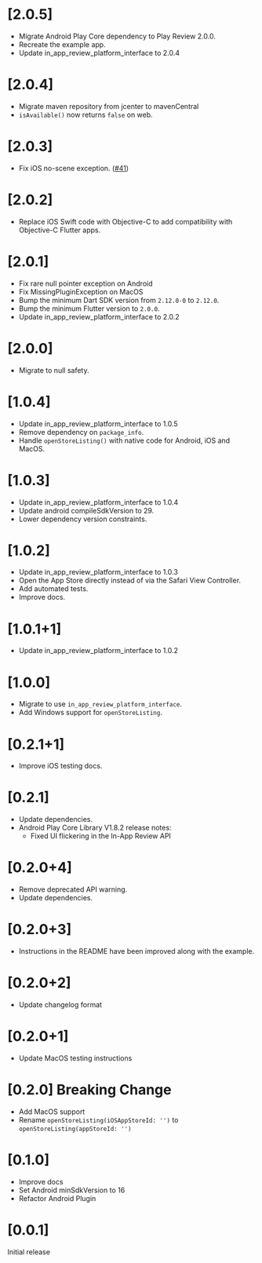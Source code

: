 # [2.0.5]

- Migrate Android Play Core dependency to Play Review 2.0.0.
- Recreate the example app.
- Update in_app_review_platform_interface to 2.0.4

# [2.0.4]

- Migrate maven repository from jcenter to mavenCentral
- `isAvailable()` now returns `false` on web.

# [2.0.3]

- Fix iOS no-scene exception. ([#41](https://github.com/britannio/in_app_review/issues/41))
# [2.0.2]

- Replace iOS Swift code with Objective-C to add compatibility with Objective-C Flutter apps.

# [2.0.1]

- Fix rare null pointer exception on Android
- Fix MissingPluginException on MacOS
- Bump the minimum Dart SDK version from `2.12.0-0` to `2.12.0`.
- Bump the minimum Flutter version to `2.0.0`.
- Update in_app_review_platform_interface to 2.0.2

# [2.0.0]

- Migrate to null safety.

# [1.0.4]

- Update in_app_review_platform_interface to 1.0.5
- Remove dependency on `package_info`.
- Handle `openStoreListing()` with native code for Android, iOS and MacOS.

# [1.0.3]

- Update in_app_review_platform_interface to 1.0.4
- Update android compileSdkVersion to 29.
- Lower dependency version constraints.

# [1.0.2]

- Update in_app_review_platform_interface to 1.0.3
- Open the App Store directly instead of via the Safari View Controller.
- Add automated tests.
- Improve docs.

# [1.0.1+1]

- Update in_app_review_platform_interface to 1.0.2

# [1.0.0]

- Migrate to use `in_app_review_platform_interface`.
- Add Windows support for `openStoreListing`.

# [0.2.1+1]

- Improve iOS testing docs.

# [0.2.1]

- Update dependencies.
- Android Play Core Library V1.8.2 release notes:
    - Fixed UI flickering in the In-App Review API

# [0.2.0+4]

- Remove deprecated API warning.
- Update dependencies.

# [0.2.0+3]

- Instructions in the README have been improved along with the example.

# [0.2.0+2]

- Update changelog format

# [0.2.0+1]

- Update MacOS testing instructions

# [0.2.0] Breaking Change

- Add MacOS support
- Rename `openStoreListing(iOSAppStoreId: '')` to `openStoreListing(appStoreId: '')` 

# [0.1.0]

- Improve docs
- Set Android minSdkVersion to 16
- Refactor Android Plugin

# [0.0.1]

Initial release
